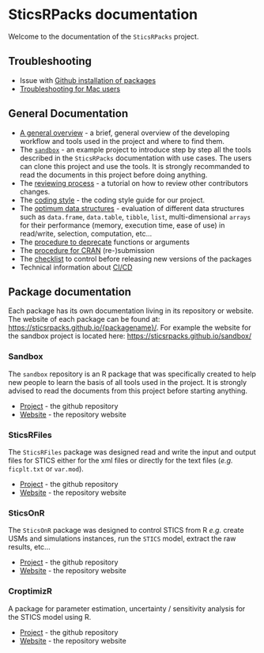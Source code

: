 # SticsRPacks documentation

Welcome to the documentation of the `SticsRPacks` project.

## Troubleshooting

- Issue with [Github installation of packages](github_install.md)
- [Troubleshooting for Mac users](mac_users.md)

## General Documentation

+ [A general overview](overview.md) - a brief, general overview of the developing workflow and tools used in the project and where to find them.
+ The [`sandbox`](https://github.com/SticsRPacks/sandbox/blob/master/README.md) - an example project to introduce step by step all the tools described in the `SticsRPacks` documentation with use cases. The users can clone this project and use the tools. It is strongly recommanded to read the documents in this project before doing anything.
+ The [reviewing process](reviewing.md) - a tutorial on how to review other contributors changes.
+ The [coding style](coding_style.md) - the coding style guide for our project.
+ The [optimum data structures](data_structure.md) - evaluation of different data structures such as `data.frame`, `data.table`, `tibble`, `list`, multi-dimensional `arrays` for their performance (memory, execution time, ease of use) in read/write, selection, computation, etc...
+ The [procedure to deprecate](deprecation.md) functions or arguments
+ The [procedure for CRAN](cran-submission.md) (re-)submission
+ The [checklist](checkListBeforeRelease.md) to control before releasing new versions of the packages
+ Technical information about [CI/CD](CI.md)

## Package documentation

Each package has its own documentation living in its repository or website. The website of each package can be found at: <https://sticsrpacks.github.io/{packagename}/>. For example the website for the sandbox project is located here: <https://sticsrpacks.github.io/sandbox/>

### Sandbox

The `sandbox` repository is an R package that was specifically created to help new people to learn the basis of all tools used in the project. It is strongly advised to read the documents from this project before starting anything.

+ [Project](https://github.com/SticsRPacks/sandbox) - the github repository
+ [Website](https://sticsrpacks.github.io/sandbox/) - the repository website

### SticsRFiles

The `SticsRFiles` package was designed read and write the input and output files for STICS either for the xml files or directly for the text files (*e.g.* `ficplt.txt` or `var.mod`).

+ [Project](https://github.com/SticsRPacks/SticsRFiles) - the github repository
+ [Website](https://sticsrpacks.github.io/SticsRFiles/) - the repository website

### SticsOnR

The `SticsOnR` package was designed to control STICS from R *e.g.* create USMs and simulations instances, run the `STICS` model, extract the raw results, etc...

+ [Project](https://github.com/SticsRPacks/SticsOnR) - the github repository
+ [Website](https://sticsrpacks.github.io/SticsOnR/) - the repository website

### CroptimizR

A package for parameter estimation, uncertainty / sensitivity analysis for the STICS model using R.

+ [Project](https://github.com/SticsRPacks/CroptimizR) - the github repository
+ [Website](https://sticsrpacks.github.io/CroptimizR/) - the repository website
